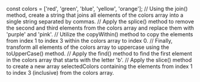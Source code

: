 const colors = ['red', 'green', 'blue', 'yellow', 'orange'];
// Using the join() method, create a string that joins all elements of the colors array into a single string separated by commas.
// Apply the splice() method to remove the second and third elements from the colors array and replace them with 'purple' and 'pink'.
// Utilize the copyWithin() method to copy the elements from index 1 to index 3 within the colors array to index 0.
// Finally, transform all elements of the colors array to uppercase using the toUpperCase() method.
// Apply the find() method to find the first element in the colors array that starts with the letter 'b'.
// Apply the slice() method to create a new array selectedColors containing the elements from index 1 to index 3 (inclusive) from the colors array.
